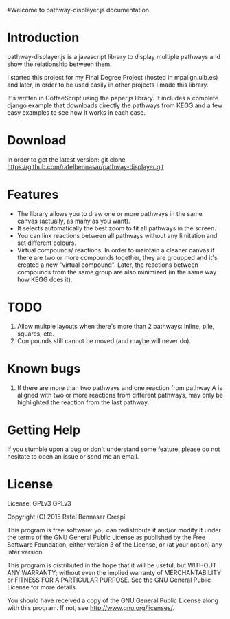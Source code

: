 #Welcome to pathway-displayer.js documentation

# Introduction

pathway-displayer.js is a javascript library to display multiple pathways and show
the relationship between them.

I started this project for my Final Degree Project (hosted in mpalign.uib.es) and later,
 in order to be used easily in other projects I made this library.

It's written in CoffeeScript using the paper.js library. It includes
a complete django example that downloads directly the pathways from KEGG and
a few easy examples to see how it works in each case.

# Download
In order to get the latest version: git clone https://github.com/rafelbennasar/pathway-displayer.git

# Features
- The library allows you to draw one or more pathways in the same canvas (actually,
as many as you want).
- It selects automatically the best zoom to fit all pathways in the screen.
- You can link reactions between all pathways without any limitation and set different colours.
- Virtual compounds/ reactions: In order to maintain a cleaner canvas if there are two or more compounds
together, they are groupped and it's created a new "virtual compound". Later,
the reactions between compounds from the same group are also minimized (in the same way how KEGG does it).



# TODO
1. Allow multple layouts when there's more than 2 pathways: inline, pile,
squares, etc.
2. Compounds still cannot be moved (and maybe will never do).


# Known bugs
1. If there are more than two pathways and one reaction from pathway A
is aligned with two or more reactions from different pathways,
may only be highlighted the reaction from the last pathway.



# Getting Help

If you stumble upon a bug or don't understand some feature, please do not
hesitate to open an issue or send me an email.


# License

License: GPLv3 GPLv3

Copyright (C) 2015 Rafel Bennasar Crespí.

This program is free software: you can redistribute it and/or modify it under the terms of the GNU General Public License as published by the Free Software Foundation, either version 3 of the License, or (at your option) any later version.

This program is distributed in the hope that it will be useful, but WITHOUT ANY WARRANTY; without even the implied warranty of MERCHANTABILITY or FITNESS FOR A PARTICULAR PURPOSE. See the GNU General Public License for more details.

You should have received a copy of the GNU General Public License along with this program. If not, see <http://www.gnu.org/licenses/>.

